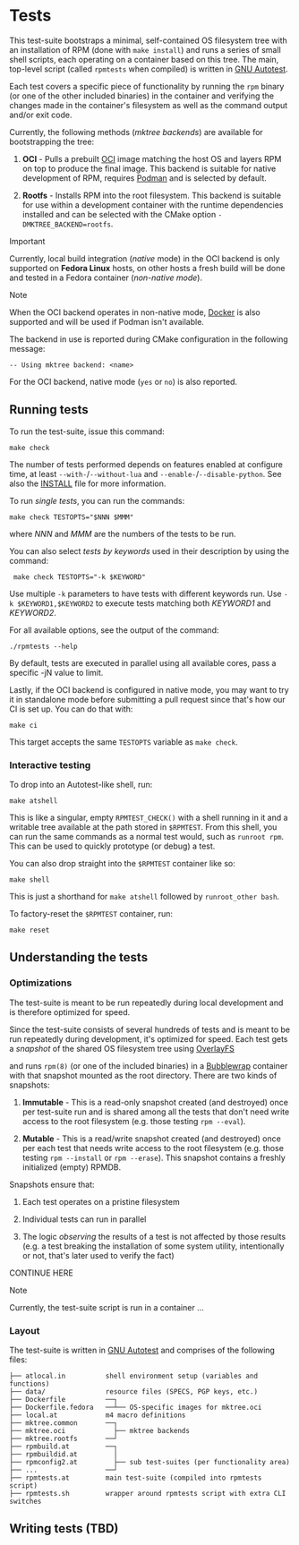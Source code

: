 # Tests

This test-suite bootstraps a minimal, self-contained OS filesystem tree with an
installation of RPM (done with `make install`) and runs a series of small shell
scripts, each operating on a container based on this tree.  The main, top-level
script (called `rpmtests` when compiled) is written in [GNU
Autotest](https://www.gnu.org/software/autoconf/manual/autoconf-2.68/html_node/Using-Autotest.html#Using-Autotest).

Each test covers a specific piece of functionality by running the `rpm` binary
(or one of the other included binaries) in the container and verifying the
changes made in the container's filesystem as well as the command output and/or
exit code.

Currently, the following methods (*mktree backends*) are available for
bootstrapping the tree:

1. **OCI** - Pulls a prebuilt [OCI](https://opencontainers.org/) image matching
   the host OS and layers RPM on top to produce the final image.  This backend
   is suitable for native development of RPM, requires
   [Podman](https://github.com/containers/podman/) and is selected by default.

2. **Rootfs** - Installs RPM into the root filesystem.  This backend is
   suitable for use within a development container with the runtime
   dependencies installed and can be selected with the CMake option
   `-DMKTREE_BACKEND=rootfs`.

> [!IMPORTANT]
> Currently, local build integration (*native* mode) in the OCI backend is only
> supported on **Fedora Linux** hosts, on other hosts a fresh build will be
> done and tested in a Fedora container (*non-native mode*).

> [!NOTE]
> When the OCI backend operates in non-native mode,
> [Docker](https://github.com/docker/) is also supported and will be used if
> Podman isn't available.

The backend in use is reported during CMake configuration in the following
message:

    -- Using mktree backend: <name>

For the OCI backend, native mode (`yes` or `no`) is also reported.

## Running tests

To run the test-suite, issue this command:

    make check

The number of tests performed depends on features enabled at configure time,
at least `--with-`/`--without-lua` and `--enable-`/`--disable-python`.
See also the [INSTALL](../INSTALL) file for more information.

To run *single tests*, you can run the commands:

    make check TESTOPTS="$NNN $MMM"

where _NNN_ and _MMM_ are the numbers of the tests to be run.

You can also select *tests by keywords* used in their description by using the command:

     make check TESTOPTS="-k $KEYWORD"

Use multiple `-k` parameters to have tests with different keywords run.
Use `-k $KEYWORD1,$KEYWORD2` to execute tests matching both _KEYWORD1_ and _KEYWORD2_.

For all available options, see the output of the command:

	./rpmtests --help

By default, tests are executed in parallel using all available cores, pass
a specific -jN value to limit.

Lastly, if the OCI backend is configured in native mode, you may want to try it
in standalone mode before submitting a pull request since that's how our CI is
set up.  You can do that with:

    make ci

This target accepts the same `TESTOPTS` variable as `make check`.

### Interactive testing

To drop into an Autotest-like shell, run:

    make atshell

This is like a singular, empty `RPMTEST_CHECK()` with a shell running in it and
a writable tree available at the path stored in `$RPMTEST`.  From this shell,
you can run the same commands as a normal test would, such as `runroot rpm`.
This can be used to quickly prototype (or debug) a test.

You can also drop straight into the `$RPMTEST` container like so:

    make shell

This is just a shorthand for `make atshell` followed by `runroot_other bash`.

To factory-reset the `$RPMTEST` container, run:

    make reset

## Understanding the tests

### Optimizations

The test-suite is meant to be run repeatedly during local development and is
therefore optimized for speed.



Since the test-suite consists of several hundreds of tests and is meant to be
run repeatedly during development, it's optimized for speed.  Each test gets a
*snapshot* of the shared OS filesystem tree using
[OverlayFS](https://docs.kernel.org/filesystems/overlayfs.html)




and runs
`rpm(8)` (or one of the included binaries) in a
[Bubblewrap](https://github.com/containers/bubblewrap/) container with that
snapshot mounted as the root directory.  There are two kinds of snapshots:

1. **Immutable** - This is a read-only snapshot created (and destroyed) once
   per test-suite run and is shared among all the tests that don't need write
   access to the root filesystem (e.g. those testing `rpm --eval`).

2. **Mutable** - This is a read/write snapshot created (and destroyed) once per
   each test that needs write access to the root filesystem (e.g. those testing
   `rpm --install` or `rpm --erase`).  This snapshot contains a freshly
   initialized (empty) RPMDB.

Snapshots ensure that:

1. Each test operates on a pristine filesystem

2. Individual tests can run in parallel

3. The logic *observing* the results of a test is not affected by those results
   (e.g. a test breaking the installation of some system utility, intentionally
   or not, that's later used to verify the fact)

CONTINUE HERE
> [!NOTE]
> Currently, the test-suite script is run in a container ...

### Layout

The test-suite is written in
[GNU Autotest](https://www.gnu.org/savannah-checkouts/gnu/autoconf/manual/autoconf-2.71/html_node/Using-Autotest.html)
and comprises of the following files:

```
├── atlocal.in          shell environment setup (variables and functions)
├── data/               resource files (SPECS, PGP keys, etc.)
├── Dockerfile          ──┐
├── Dockerfile.fedora   ──┴── OS-specific images for mktree.oci
├── local.at            m4 macro definitions
├── mktree.common       ──┐
├── mktree.oci            ├── mktree backends
├── mktree.rootfs       ──┘
├── rpmbuild.at         ──┐
├── rpmbuildid.at         │
├── rpmconfig2.at         ├── sub test-suites (per functionality area)
├── ...                 ──┘
├── rpmtests.at         main test-suite (compiled into rpmtests script)
├── rpmtests.sh         wrapper around rpmtests script with extra CLI switches
```

## Writing tests (TBD)
